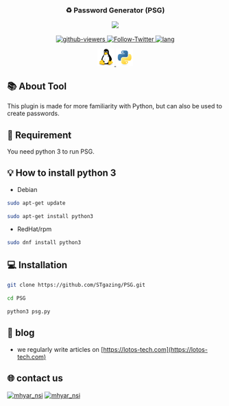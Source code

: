 <h3 align="center">♻️ Password Generator (PSG)</h3>

<p align="center"><img src="https://im2.ezgif.com/tmp/ezgif-2-2392d6e668.gif" /></p>

<p align="center">
<a href="https://github.com/STgazing/PSG" target="blank">
<img src="https://img.shields.io/github/watchers/Stgazing/PSG?color=red&label=viewers&logo=github&style=flat-square" alt="github-viewers" />
</a>
<a href="https://twitter.com/lotostech" target="blank">
<img src="https://img.shields.io/twitter/follow/lotostech?color=blue&label=Follow&logo=twitter&style=flat-square" alt="Follow-Twitter"/>
</a>
<a href="https://github.com/STgazing/PSG" target="blank">
<img src="https://img.shields.io/github/languages/count/STgazing/PSG?color=%23ff8000%09%09&style=flat-square" alt="lang"/>
</a>
</p>

<p align="center"> <a href="https://www.linux.org/" target="_blank" rel="noreferrer"> <img src="https://raw.githubusercontent.com/devicons/devicon/master/icons/linux/linux-original.svg" alt="linux" width="40" height="40"/> </a> <a href="https://www.python.org" target="_blank" rel="noreferrer"> <img src="https://raw.githubusercontent.com/devicons/devicon/master/icons/python/python-original.svg" alt="python" width="40" height="40"/> </a> </p>

## 📚 About Tool
This plugin is made for more familiarity with Python, but can also be used to create passwords.

## 📍 Requirement
You need python 3 to run PSG.

## 💡 How to install python 3
- Debian
```bash
sudo apt-get update
```
```bash
sudo apt-get install python3
```
- RedHat/rpm
```bash
sudo dnf install python3
```

## 💻 Installation
```bash
git clone https://github.com/STgazing/PSG.git
```
```bash
cd PSG
```
```bash
python3 psg.py
```

## 📝 blog
-  we regularly write articles on [https://lotos-tech.com](https://lotos-tech.com)

## 🌐 contact us 
<p align="left">
<a href="https://twitter.com/lotostech" target="blank"><img align="center" src="https://raw.githubusercontent.com/rahuldkjain/github-profile-readme-generator/master/src/images/icons/Social/twitter.svg" alt="mhyar_nsi" height="30" width="40" /></a>
<a href="https://instagram.com/lotos_tech" target="blank"><img align="center" src="https://raw.githubusercontent.com/rahuldkjain/github-profile-readme-generator/master/src/images/icons/Social/instagram.svg" alt="mhyar_nsi" height="30" width="40" /></a>
</p>

